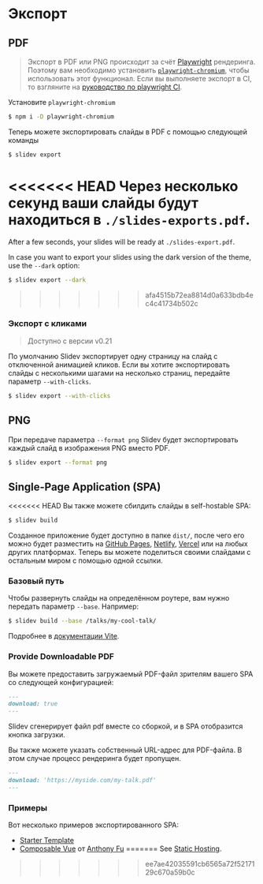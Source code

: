 # Экспорт

## PDF

> Экспорт в PDF или PNG происходит за счёт [Playwright](https://playwright.dev) рендеринга. Поэтому вам необходимо установить [`playwright-chromium`](https://playwright.dev/docs/installation#download-single-browser-binary), чтобы использовать этот функционал.
> Если вы выполняете экспорт в CI, то взгляните на [руководство по playwright CI](https://playwright.dev/docs/ci).

Установите `playwright-chromium`

```bash
$ npm i -D playwright-chromium
```

Теперь можете экспортировать слайды в PDF с помощью следующей команды

```bash
$ slidev export
```

<<<<<<< HEAD
Через несколько секунд ваши слайды будут находиться в `./slides-exports.pdf`.
=======
After a few seconds, your slides will be ready at `./slides-export.pdf`.

In case you want to export your slides using the dark version of the theme, use the `--dark` option:

```bash
$ slidev export --dark
```
>>>>>>> afa4515b72ea8814d0a633bdb4ec4c41734b502c

### Экспорт с кликами

> Доступно с версии v0.21

По умолчанию Slidev экспортирует одну страницу на слайд с отключенной анимацией кликов. Если вы хотите экспортировать слайды с несколькими шагами на несколько страниц, передайте параметр `--with-clicks`.

```bash
$ slidev export --with-clicks
```

## PNG

При передаче параметра `--format png` Slidev будет экспортировать каждый слайд в изображения PNG вместо PDF.

```bash
$ slidev export --format png
```

## Single-Page Application (SPA)

<<<<<<< HEAD
Вы также можете сбилдить слайды в self-hostable SPA:

```bash
$ slidev build
```

Созданное приложение будет доступно в папке `dist/`, после чего его можно будет разместить на [GitHub Pages](https://pages.github.com/), [Netlify](https://netlify.app/), [Vercel](https://vercel.com/) или на любых других платформах. Теперь вы можете поделиться своими слайдами с остальным миром с помощью одной ссылки.

### Базовый путь

Чтобы развернуть слайды на определённом роутере, вам нужно передать параметр `--base`. Например:

```bash
$ slidev build --base /talks/my-cool-talk/
```

Подробнее в [документации Vite](https://vitejs.dev/guide/build.html#public-base-path).

### Provide Downloadable PDF

Вы можете предоставить загружаемый PDF-файл зрителям вашего SPA со следующей конфигурацией:

```md
---
download: true
---
```

Slidev сгенерирует файл pdf вместе со сборкой, и в SPA отобразится кнопка загрузки.

Вы также можете указать собственный URL-адрес для PDF-файла. В этом случае процесс рендеринга будет пропущен.

```md
---
download: 'https://myside.com/my-talk.pdf'
---
```

### Примеры

Вот несколько примеров экспортированного SPA:

- [Starter Template](https://sli.dev/demo/starter)
- [Composable Vue](https://talks.antfu.me/2021/composable-vue) от [Anthony Fu](https://github.com/antfu)
=======
See [Static Hosting](/guide/hosting).
>>>>>>> ee7ae42035591cb6565a72f5217129c670a59b0c
